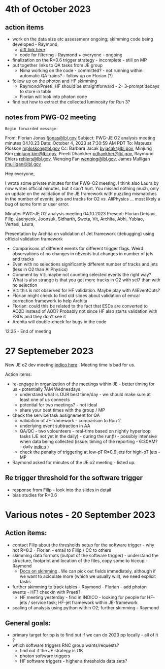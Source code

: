 # 4th of October 2023

## action items
- work on the data size etc assessmenr ongoing; skimming code being developed - Raymond;
  - [diff link here](https://github.com/AliceO2Group/O2Physics/compare/master...raymondEhlers:O2Physics:lbl-skim)
  - code for filtering - Raymond + everyone - ongoing
- finalization on the R=0.6 trigger strategy - incomplete - still on MP
- put together links to QA tasks from JE group
  - Nima working on the code - committed? - not running within automatic QA trains? - follow up on Florian (?)
- follow up on the photon and HF skimming
  - Raymond/Preeti: HF should be straightforward - 2- 3-prompt decays to store in table
  - Florian will look into photon code
- find out how to extract the collected luminosity for Run 3?

## notes from PWG-O2 meeting

```
Begin forwarded message:
```

From: Florian Jonas <fjonas@lbl.gov>
Subject: PWG-JE O2 analysis meeting minutes 04.10.23
Date: October 4, 2023 at 7:30:59 AM PDT
To: Mateusz Ploskon <mploskon@lbl.gov>
Cc: Barbara Jacak <bvjacak@lbl.gov>, Minjung Kim <minjung.kim@lbl.gov>, Preeti Dhankher <pdhankher@lbl.gov>, Raymond Ehlers <rehlers@lbl.gov>, Wenqing Fan <wenqing@lbl.gov>, James Mulligan <jmulligan@lbl.gov>

Hey everyone,

I wrote some private minutes for the PWG-O2 meeting. I think also Laura by now writes official minutes, but it can’t hurt. You missed nothing much, only an update on the validation of the JE framework with puzzling mismatches in the number of events, jets and tracks for O2 vs. AliPhysics … most likely a bug of some form or user error.

Minutes PWG-JE O2 analysis meeting 04.10.2023
Present:  Florian Debjani, Filip, Jaehyeok,  Joonsuk, Sidharth, Sweta, Vit, Archita, Abhi, Yubiao, Vertesi, Laura, 

Presentation by Archita on validation of Jet framework (debugging) using official validation framework
- Comparisons of different events for different trigger flags. Weird observations of no changes in nEvents but changes in number of jets and tracks
- Even with no selections significantly different number of tracks and jets (less in O2 than AliPhysics)
- Comment by Vit: maybe not counting selected events the right way? What is also strange is that you get more tracks in O2 with sel7 than with no selection
- Vit: this is not observed for HF validation. Maybe play with AliEventCuts?
- Florian might check to find old slides about validation of emcal correction framework to help Archita
- Florian: could this be related to the fact that ESDs are converted to AO2D instead of AOD? Probably not since HF also starts validation with ESDs and they don’t see it
- Archita will double-check for bugs in the code

12:25 - End of meeting

# 27 Septemeber 2023

New JE o2 dev meeting [indico here](https://indico.cern.ch/category/16173/) . Meeting time is bad for us.

Action items:
- re-engage in organization of the meetings within JE - better timing for us - potentially 7AM Wednesdays
    - understand what is OUR best time/day - we should make sure at least one of us connects
    - potential for two meetings? - not ideal
    - share your best times with the group / MP
- check the service task assignement for QA
    - validation of JE framework - comparison to Run 2
    - underlying event subtraction in AA
    - QA/QC - two volounteers - real-time based on nightly hyperloop tasks (JE not yet in the daily) - during the run(!) - possibly intensive when data being collected (issue: timing of the reporting - 6:30AM? - daily [indico](https://indico.cern.ch/event/1330828/) )
    - check the penalty of triggering at low-pT R=0.6 jets for high-pT jets - MP
- Raymond asked for minutes of the JE o2 meeting - listed up.

## Re trigger threshold for the software trigger
- response from Filip - look into the slides in detail
- bias studies for R=0.6



# Various notes - 20 September 2023

## Action items:
- contact Filip about the thresholds setup for the software trigger - why not R=0.2 - Florian - email to Fillip / CC to others
- skimming data formats (output of the software trigger) - understand the structure, footprint and location of the files, copy some to hiccup - Raymond
  - [Docs on skimming](https://aliceo2group.github.io/analysis-framework/docs/basics-usage/SavingTablesToFile.html?highlight=skim) . We can pick out fields immediately, although if we want to aclculate more (which we usually will), we need explicit tasks
- further skimming to track tables - Raymond - Florian - add photon events - HF? checkin with Preeti?
    - HF meeting yesterday - find in INDICO - looking for people for HF-jets / service task; HF-jet framework within JE-framework
- scaling of analysis using python within O2; further skimming - Raymond

## General goals:
- primary target for pp is to find out if we can do 2023 pp locally - all of it ?
- which software triggers RNC group wants/requests?
  - find out if the JE strategy is OK
  - photon software triggers
  - HF software triggers - higher a thresholds data sets?

